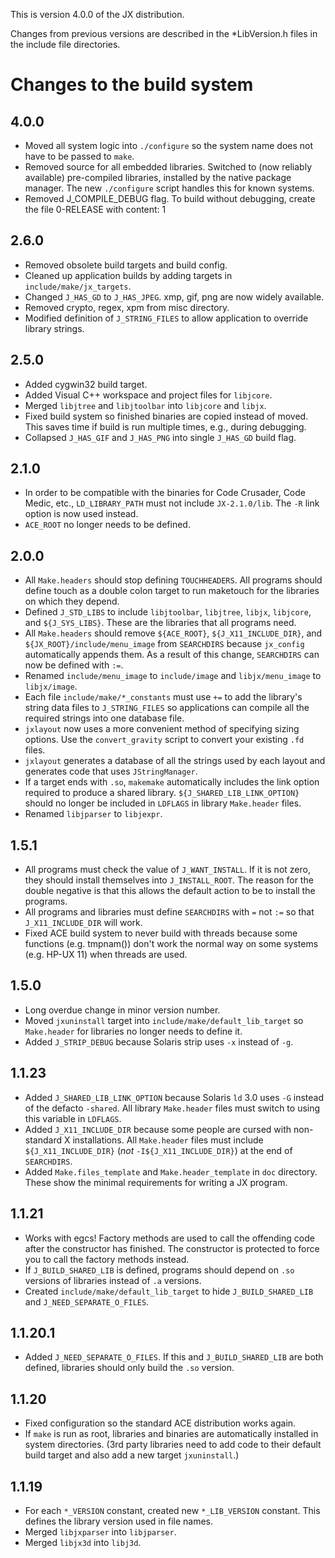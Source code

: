This is version 4.0.0 of the JX distribution.

Changes from previous versions are described in the *LibVersion.h files in
the include file directories.

Changes to the build system
===========================

4.0.0
-----

* Moved all system logic into `./configure` so the system name does not
  have to be passed to `make`.
* Removed source for all embedded libraries.  Switched to (now reliably
  available) pre-compiled libraries, installed by the native package
  manager.  The new `./configure` script handles this for known systems.
* Removed J_COMPILE_DEBUG flag.  To build without debugging, create
  the file 0-RELEASE with content: 1

2.6.0
-----

* Removed obsolete build targets and build config.
* Cleaned up application builds by adding targets in `include/make/jx_targets`.
* Changed `J_HAS_GD` to `J_HAS_JPEG`.  xmp, gif, png are now widely available.
* Removed crypto, regex, xpm from misc directory.
* Modified definition of `J_STRING_FILES` to allow application to override
  library strings.

2.5.0
-----

* Added cygwin32 build target.
* Added Visual C++ workspace and project files for `libjcore`.
* Merged `libjtree` and `libjtoolbar` into `libjcore` and `libjx`.
* Fixed build system so finished binaries are copied instead of moved.
  This saves time if build is run multiple times, e.g., during debugging.
* Collapsed `J_HAS_GIF` and `J_HAS_PNG` into single `J_HAS_GD` build flag.

2.1.0
-----

* In order to be compatible with the binaries for Code Crusader, Code
  Medic, etc., `LD_LIBRARY_PATH` must not include `JX-2.1.0/lib`.  The `-R`
  link option is now used instead.
* `ACE_ROOT` no longer needs to be defined.

2.0.0
-----

* All `Make.headers` should stop defining `TOUCHHEADERS`.  All programs
  should define touch as a double colon target to run maketouch for the
  libraries on which they depend.
* Defined `J_STD_LIBS` to include `libjtoolbar`, `libjtree`, `libjx`, `libjcore`,
  and `${J_SYS_LIBS}`.  These are the libraries that all programs need.
* All `Make.headers` should remove `${ACE_ROOT}`, `${J_X11_INCLUDE_DIR}`, and
  `${JX_ROOT}/include/menu_image` from `SEARCHDIRS` because `jx_config`
  automatically appends them.  As a result of this change, `SEARCHDIRS` can
  now be defined with `:=`.
* Renamed `include/menu_image` to `include/image` and `libjx/menu_image` to
  `libjx/image`.
* Each file `include/make/*_constants` must use `+=` to add the library's
  string data files to `J_STRING_FILES` so applications can compile all the
  required strings into one database file.
* `jxlayout` now uses a more convenient method of specifying sizing
  options.  Use the `convert_gravity` script to convert your existing `.fd`
  files.
* `jxlayout` generates a database of all the strings used by each layout
  and generates code that uses `JStringManager`.
* If a target ends with `.so`, `makemake` automatically includes the link option
  required to produce a shared library.  `${J_SHARED_LIB_LINK_OPTION}` should
  no longer be included in `LDFLAGS` in library `Make.header` files.
* Renamed `libjparser` to `libjexpr`.

1.5.1
-----

* All programs must check the value of `J_WANT_INSTALL`.  If it is not
  zero, they should install themselves into `J_INSTALL_ROOT`.  The reason
  for the double negative is that this allows the default action to be to
  install the programs.
* All programs and libraries must define `SEARCHDIRS` with `=` not `:=` so that
  `J_X11_INCLUDE_DIR` will work.
* Fixed ACE build system to never build with threads because some
  functions (e.g. tmpnam()) don't work the normal way on some systems
  (e.g. HP-UX 11) when threads are used.

1.5.0
-----

* Long overdue change in minor version number.
* Moved `jxuninstall` target into `include/make/default_lib_target` so
  `Make.header` for libraries no longer needs to define it.
* Added `J_STRIP_DEBUG` because Solaris strip uses `-x` instead of `-g`.

1.1.23
------

* Added `J_SHARED_LIB_LINK_OPTION` because Solaris `ld` 3.0 uses `-G` instead
  of the defacto `-shared`.  All library `Make.header` files must switch to
  using this variable in `LDFLAGS`.
* Added `J_X11_INCLUDE_DIR` because some people are cursed with
  non-standard X installations.  All `Make.header` files must include
  `${J_X11_INCLUDE_DIR}` (*not* `-I${J_X11_INCLUDE_DIR}`) at the end of
  `SEARCHDIRS`.
* Added `Make.files_template` and `Make.header_template` in `doc` directory.
  These show the minimal requirements for writing a JX program.

1.1.21
------

* Works with egcs!  Factory methods are used to call the offending code
  after the constructor has finished.  The constructor is protected to
  force you to call the factory methods instead.
* If `J_BUILD_SHARED_LIB` is defined, programs should depend on `.so`
  versions of libraries instead of `.a` versions.
* Created `include/make/default_lib_target` to hide `J_BUILD_SHARED_LIB` and
  `J_NEED_SEPARATE_O_FILES`.

1.1.20.1
--------

* Added `J_NEED_SEPARATE_O_FILES`.  If this and `J_BUILD_SHARED_LIB` are
  both defined, libraries should only build the `.so` version.

1.1.20
------

* Fixed configuration so the standard ACE distribution works again.
* If `make` is run as root, libraries and binaries are automatically
  installed in system directories.  (3rd party libraries need to add code
  to their default build target and also add a new target `jxuninstall`.)

1.1.19
------

* For each `*_VERSION` constant, created new `*_LIB_VERSION` constant.  This
  defines the library version used in file names.
* Merged `libjxparser` into `libjparser`.
* Merged `libjx3d` into `libj3d`.
